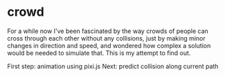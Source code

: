 # crowd

For a while now I've been fascinated by the way crowds of people can cross through each other without any collisions, just by making minor changes in direction and speed, and wondered how complex a solution would be needed to simulate that. This is my attempt to find out.

First step: animation using pixi.js
Next: predict collision along current path
